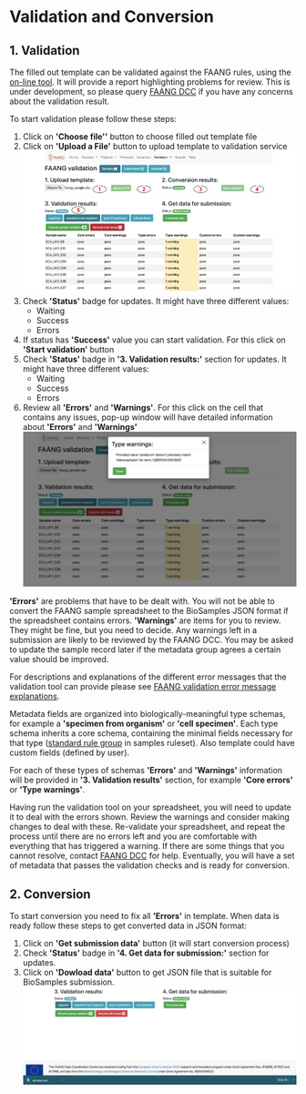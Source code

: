 # Validation and Conversion

## 1. Validation
The filled out template can be validated against the FAANG rules, using the 
[on-line tool](https://data.faang.org/validation/samples). It will provide a 
report highlighting problems for review. This is under development, so please 
query [FAANG DCC](mailto:faang-dcc@ebi.ac.uk) if you have any concerns about 
the validation result.

To start validation please follow these steps:

1. Click on **'Choose file''** button to choose filled out template file
2. Click on **'Upload a File'** button to upload template to validation service
![Screenshot](../img/validation_service_workflow.png)
3. Check **'Status'** badge for updates. It might have three different values:
    * Waiting
    * Success
    * Errors
4. If status has **'Success'** value you can start validation. For this click
on **'Start validation'** button
5. Check **'Status'** badge in **'3. Validation results:'** section for updates.
It might have three different values:
    * Waiting
    * Success
    * Errors
6. Review all **'Errors'** and **'Warnings'**. For this click on the cell
that contains any issues, pop-up window will have detailed information about
**'Errors'** and **'Warnings'**
![Screenshot](../img/error_and_warning.png)


**'Errors'** are problems that have to be dealt with. You will not be able to 
convert the FAANG sample spreadsheet to the BioSamples JSON format if 
the spreadsheet contains errors. **'Warnings'** are items for you to review. 
They might be fine, but you need to decide. Any warnings left in a submission 
are likely to be reviewed by the FAANG DCC. You may be asked to update the 
sample record later if the metadata group agrees a certain value should be 
improved.

For descriptions and explanations of the different error messages that the 
validation tool can provide please see [FAANG validation error message 
explanations](faang_validation_error_message_explanation.md).

Metadata fields are organized into biologically-meaningful type schemas, 
for example a **'specimen from organism'** or **'cell specimen'**. Each type 
schema inherits a core schema, containing the minimal fields necessary for 
that type ([standard rule group](
https://data.faang.org/ruleset/samples#standard) in samples ruleset). Also 
template could have custom fields (defined by user). 

For each of these types of schemas **'Errors'** and **'Warnings'** information
will be provided in **'3. Validation results'** section, for example **'Core errors'** or
**'Type warnings'**.

Having run the validation tool on your spreadsheet, you will need to update it 
to deal with the errors shown. Review the warnings and consider making changes 
to deal with these. Re-validate your spreadsheet, and repeat the process until 
there are no errors left and you are comfortable with everything that has 
triggered a warning. If there are some things that you cannot resolve, 
contact [FAANG DCC](mailto:faang-dcc@ebi.ac.uk) for help. Eventually, you will 
have a set of metadata that passes the validation checks and is ready for 
conversion.

## 2. Conversion
To start conversion you need to fix all **'Errors'** in template. When data
is ready follow these steps to get converted data in JSON format:

1. Click on **'Get submission data'** button (it will start conversion process)
2.  Check **'Status'** badge in **'4. Get data for submission:'** section for 
updates.
3. Click on **'Dowload data'** button to get JSON file that is suitable for
BioSamples submission.
![Screenshot](../img/conversion_result.png)

